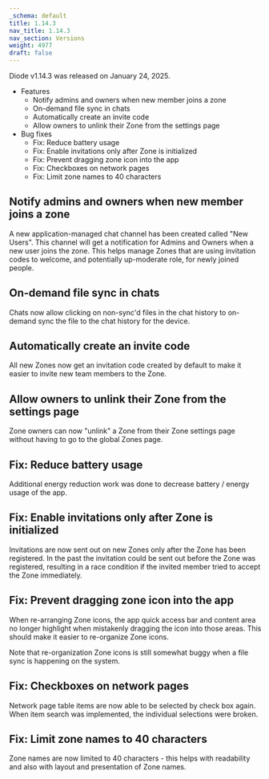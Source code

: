 ```yaml
---
_schema: default
title: 1.14.3
nav_title: 1.14.3
nav_section: Versions
weight: 4977
draft: false
---
```

Diode v1.14.3 was released on January 24, 2025.

* Features
  * Notify admins and owners when new member joins a zone
  * On-demand file sync in chats
  * Automatically create an invite code
  * Allow owners to unlink their Zone from the settings page
* Bug fixes
  * Fix: Reduce battery usage
  * Fix: Enable invitations only after Zone is initialized
  * Fix: Prevent dragging zone icon into the app
  * Fix: Checkboxes on network pages
  * Fix: Limit zone names to 40 characters

## Notify admins and owners when new member joins a zone

A new application-managed chat channel has been created called "New Users".  This channel will get a notification for Admins and Owners when a new user joins the zone.  This helps manage Zones that are using invitation codes to welcome, and potentially up-moderate role, for newly joined people.

## On-demand file sync in chats

Chats now allow clicking on non-sync'd files in the chat history to on-demand sync the file to the chat history for the device.

## Automatically create an invite code

All new Zones now get an invitation code created by default to make it easier to invite new team members to the Zone.

## Allow owners to unlink their Zone from the settings page

Zone owners can now "unlink" a Zone from their Zone settings page without having to go to the global Zones page.

## Fix: Reduce battery usage

Additional energy reduction work was done to decrease battery / energy usage of the app.

## Fix: Enable invitations only after Zone is initialized

Invitations are now sent out on new Zones only after the Zone has been registered.  In the past the invitation could be sent out before the Zone was registered, resulting in a race condition if the invited member tried to accept the Zone immediately.

## Fix: Prevent dragging zone icon into the app

When re-arranging Zone icons, the app quick access bar and content area no longer highlight when mistakenly dragging the icon into those areas.  This should make it easier to re-organize Zone icons.

Note that re-organization Zone icons is still somewhat buggy when a file sync is happening on the system.

## Fix: Checkboxes on network pages

Network page table items are now able to be selected by check box again.  When item search was implemented, the individual selections were broken.

## Fix: Limit zone names to 40 characters

Zone names are now limited to 40 characters - this helps with readability and also with layout and presentation of Zone names.